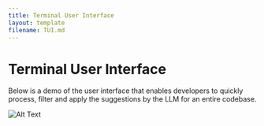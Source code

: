 ```yaml
---
title: Terminal User Interface
layout: template
filename: TUI.md
--- 
```

# Terminal User Interface
Below is a demo of the user interface that enables developers to quickly process, filter and apply the suggestions by the LLM for an entire codebase.

![Alt Text](https://github.com/a-t-0/a-t-0/a-t-0.github.io/blob/main/raw/TUI_demo.gif)
